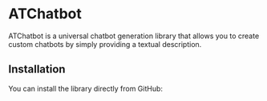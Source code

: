 # ATChatbot

ATChatbot is a universal chatbot generation library that allows you to create custom chatbots by simply providing a textual description.

## Installation

You can install the library directly from GitHub:


